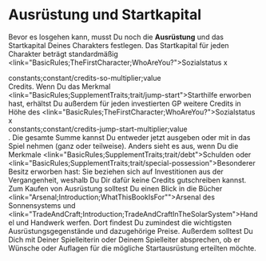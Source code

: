 # Ausrüstung und Startkapital

Bevor es losgehen kann, musst Du noch die **Ausrüstung** und das <hl>Startkapital</hl> Deines Charakters festlegen.
Das <hl>Startkapital</hl> für jeden Charakter beträgt standardmäßig <link="BasicRules;TheFirstCharacter;WhoAreYou?">Sozialstatus</link> <hl>x <dt>constants;constant/credits-so-multiplier;value</dt> Credits</hl>. Wenn Du das Merkmal <link="BasicRules;SupplementTraits;trait/jump-start">Starthilfe</link> erworben hast, erhältst Du außerdem für jeden investierten GP weitere Credits in Höhe des <link="BasicRules;TheFirstCharacter;WhoAreYou?">Sozialstatus</link> <hl>x <dt>constants;constant/credits-jump-start-multiplier;value</dt></hl>. Die gesamte Summe kannst Du entweder jetzt ausgeben oder mit in das Spiel nehmen (ganz oder teilweise). Anders sieht es aus, wenn Du die Merkmale <link="BasicRules;SupplementTraits;trait/debt">Schulden</link> oder <link="BasicRules;SupplementTraits;trait/special-possession">Besonderer Besitz</link> erworben hast: Sie beziehen sich auf Investitionen aus der Vergangenheit, weshalb Du Dir dafür keine Credits gutschreiben kannst.
Zum Kaufen von <hl>Ausrüstung</hl> solltest Du einen Blick in die Bücher <link="Arsenal;Introduction;WhatThisBookIsFor"">Arsenal des Sonnensystems</link> und <link="TradeAndCraft;Introduction;TradeAndCraftInTheSolarSystem">Handel und Handwerk</link> werfen. Dort findest Du zumindest die wichtigsten Ausrüstungsgegenstände und dazugehörige Preise. Außerdem solltest Du Dich mit Deiner Spielleiterin oder Deinem Spielleiter absprechen, ob er Wünsche oder Auflagen für die mögliche Startausrüstung erteilten möchte.